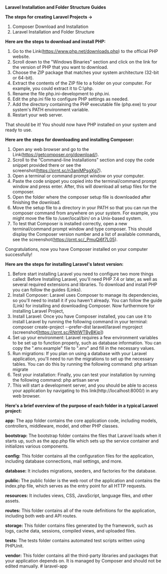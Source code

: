 **Laravel Installation and Folder Structure Guides**

**The steps for creating Laravel Projects →**

1. Composer Download and Installation
2. Laravel Installation and Folder Structure

**Here are the steps to download and install PHP:**

1. Go to the Link(https://www.php.net/downloads.php) to the official PHP website.
2. Scroll down to the "Windows Binaries" section and click on the link for the version of PHP that you want to download.
3. Choose the ZIP package that matches your system architecture (32-bit or 64-bit).
4. Extract the contents of the ZIP file to a folder on your computer. For example, you could extract it to C:\php.
5. Rename the file php.ini-development to php.ini.
6. Edit the php.ini file to configure PHP settings as needed.
7. Add the directory containing the PHP executable file (php.exe) to your system's PATH environment variable.
8. Restart your web server.

That should be it! You should now have PHP installed on your system and ready to use.

**Here are the steps for downloading and installing Composer:**

1. Open any web browser and go to the Link(https://getcomposer.org/download/).
2. Scroll to the “Command-line Installations” section and copy the code snippet provided there or see the screenshot(https://prnt.sc/n3aniMPsgXg7).
3. Open a terminal or command prompt window on your computer.
4. Paste the code snippet you copied into the terminal/command prompt window and press enter. After, this will download all setup files for the composer.
5. Open the folder where the composer setup file is downloaded after finishing the download.
6. Move the setup file to a directory in your PATH so that you can run the composer command from anywhere on your system. For example, you might move the file to /user/local/bin/ on a Unix-based system.
7. To test that Composer is installed correctly, open a new terminal/command prompt window and type composer. This should display the Composer version number and a list of available commands, see the screenshot(https://prnt.sc/_PmuQi6f7L05).

Congratulations, now you have Composer installed on your computer successfully!

**Here are the steps for installing Laravel's latest version:**

1. Before start installing Laravel you need to configure two more things called:
Before Installing Laravel, you'll need PHP 7.4 or later, as well as several required extensions and libraries. To download and install PHP you can follow the guides (Links).
2. Install Composer: Laravel uses Composer to manage its dependencies, so you'll need to install it if you haven't already. You can follow the guide (Link) for installing and downloading Composer.
Now furthermore for installing Laravel Project,
3. Install Laravel: Once you have Composer installed, you can use it to install Laravel by running the following command in your terminal:
composer create-project --prefer-dist laravel/laravel myproject
(screenshot[https://prnt.sc/RNtIWTByBKip])
4. Set up your environment: Laravel requires a few environment variables to be set up to function properly, such as database information. You can copy the ".env.example" file to ".env" and fill in the necessary values.
5. Run migrations: If you plan on using a database with your Laravel application, you'll need to run the migrations to set up the necessary tables. You can do this by running the following command:
php artisan migrate
6. Test your installation: Finally, you can test your installation by running the following command:
php artisan serve
7. This will start a development server, and you should be able to access your application by navigating to this link(http://localhost:8000/) in any web browser.

**Here's a brief overview of the purpose of each folder in a typical Laravel project:**

**app:** The app folder contains the core application code, including models, controllers, middleware, model, and other PHP classes.

**bootstrap:** The bootstrap folder contains the files that Laravel loads when it starts up, such as the app.php file which sets up the service container and initializes various components.

**config:** This folder contains all the configuration files for the application, including database connections, mail settings, and more.

**database:** It includes migrations, seeders, and factories for the database.

**public:** The public folder is the web root of the application and contains the index.php file, which serves as the entry point for all HTTP requests.

**resources:** It includes views, CSS, JavaScript, language files, and other assets.

**routes:** This folder contains all of the route definitions for the application, including both web and API routes.

**storage:** This folder contains files generated by the framework, such as logs, cache data, sessions, compiled views, and uploaded files.

**tests:** The tests folder contains automated test scripts written using PHPUnit.

**vendor:** This folder contains all the third-party libraries and packages that your application depends on. It is managed by Composer and should not be edited manually.
#   l a r a v e l - a p p  
 